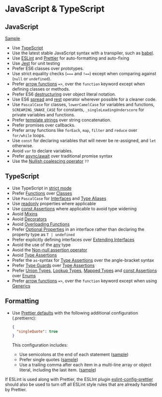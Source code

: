 # JavaScript & TypeScript

## JavaScript

[Sample](sample.js)

- Use [TypeScript](#typescript)
- Use the latest stable JavaScript syntax with a transpiler, such as [babel].
- Use [ESLint] and [Prettier] for auto-formatting and auto-fixing
- Use [Jest] for unit testing
- Prefer ES6 classes over prototypes.
- Use strict equality checks (`===` and `!==`) except when comparing against
  (`null` or `undefined`).
- Prefer [arrow functions] `=>`, over the `function` keyword except when
  defining classes or methods.
- Prefer ES6 [destructuring] over object literal notation.
- Use ES6 [spread] and [rest] operator wherever possible for a cleaner code.
- Use `PascalCase` for classes, `lowerCamelCase` for variables and functions,
  `SCREAMING_SNAKE_CASE` for constants, `_singleLeadingUnderscore` for private
  variables and functions.
- Prefer [template strings] over string concatenation.
- Prefer promises over callbacks.
- Prefer array functions like `forEach`, `map`, `filter` and `reduce` over `for/while` loops.
- Use `const` for declaring variables that will never be re-assigned, and `let`
  otherwise.
- Avoid `var` to declare variables.
- Prefer [async/await] over traditional promise syntax
- Use the [Nullish coalescing operator] `??`

## TypeScript

- Use TypeScript in [strict mode]
- Prefer [Functions] over [Classes]
- Use `PascalCase` for [Interfaces] and [Type Aliases]
- Use [readonly] properties where applicable
- Use [const Assertions] where applicable to avoid type widening
- Avoid [Mixins]
- Avoid [Decorators]
- Avoid [Overloading Functions]
- Prefer [Optional Properties] in an interface rather than declaring the
  property type as `T | undefined`
- Prefer explicitly defining interfaces over [Extending Interfaces]
- Avoid the use of the [any] type
- Avoid the [Non-null assertion operator]
- Avoid [Type Assertions]
- Prefer the `as`-syntax for [Type Assertions] over the angle-bracket syntax
- Prefer [Type Guards] over [Type Assertions]
- Prefer [Union Types], [Lookup Types], [Mapped Types] and [const Assertions]
  over [Enums]
- Prefer [arrow functions] `=>`, over the `function` keyword except when using
  [Generics]

## Formatting

- Use [Prettier defaults](https://prettier.io/docs/en/options.html) with the following additional configuration (.prettierrc):

  ```json
  {
    "singleQuote": true
  }
  ```
  
  This configuration includes:
  - Use semicolons at the end of each statement ([sample](/javascript/sample.js#L5))
  - Prefer single quotes ([sample](/javascript/sample.js#L11))
  - Use a trailing comma after each item in a multi-line array or object literal, including the last item. ([sample](/javascript/sample.js#L11))

If ESLint is used along with Prettier, the ESLInt plugin [eslint-config-prettier](https://github.com/prettier/eslint-config-prettier) should also be used to turn off all ESLint style rules that are already handled by Prettier.

[babel]: https://babeljs.io/
[eslint]: https://eslint.org/
[prettier]: https://prettier.io/
[jest]: /testing-jest/
[template strings]: https://developer.mozilla.org/en-US/docs/Web/JavaScript/Reference/template_strings
[arrow functions]: https://developer.mozilla.org/en-US/docs/Web/JavaScript/Reference/Functions/Arrow_functions
[destructuring]: https://developer.mozilla.org/en-US/docs/Web/JavaScript/Reference/Operators/Destructuring_assignment
[spread]: https://developer.mozilla.org/en-US/docs/Web/JavaScript/Reference/Operators/Spread_syntax
[rest]: https://developer.mozilla.org/en-US/docs/Web/JavaScript/Reference/Functions/rest_parameters
[functions]: https://www.typescriptlang.org/docs/handbook/2/functions.html
[classes]: https://www.typescriptlang.org/docs/handbook/2/classes.html
[readonly]: https://www.typescriptlang.org/docs/handbook/2/objects.html#readonly-properties
[const Assertions]: https://www.typescriptlang.org/docs/handbook/release-notes/typescript-3-4.html#const-assertions
[overloading functions]: https://www.typescriptlang.org/docs/handbook/2/functions.html#function-overloads
[async/await]: https://developer.mozilla.org/en-US/docs/Learn/JavaScript/Asynchronous/Async_await
[optional properties]: https://www.typescriptlang.org/docs/handbook/2/objects.html#optional-properties
[extending interfaces]: https://www.typescriptlang.org/docs/handbook/2/objects.html#extending-types
[any]: https://www.typescriptlang.org/docs/handbook/2/everyday-types.html#any
[non-null assertion operator]: https://www.typescriptlang.org/docs/handbook/release-notes/typescript-2-0.html#non-null-assertion-operator
[type assertions]: https://www.typescriptlang.org/docs/handbook/2/everyday-types.html#type-assertions
[Nullish coalescing operator]: https://developer.mozilla.org/en-US/docs/Web/JavaScript/Reference/Operators/Nullish_coalescing
[Type Guards]: https://www.typescriptlang.org/docs/handbook/2/narrowing.html#typeof-type-guards
[generics]: https://www.typescriptlang.org/docs/handbook/2/generics.html
[strict mode]: https://www.typescriptlang.org/tsconfig/#strict
[mixins]: https://www.typescriptlang.org/docs/handbook/mixins.html
[decorators]: https://www.typescriptlang.org/docs/handbook/decorators.html
[union types]: https://www.typescriptlang.org/docs/handbook/2/everyday-types.html#union-types
[lookup types]: https://www.typescriptlang.org/docs/handbook/release-notes/typescript-2-1.html#keyof-and-lookup-types
[mapped types]: https://www.typescriptlang.org/docs/handbook/2/mapped-types.html
[enums]: https://www.typescriptlang.org/docs/handbook/enums.html
[interfaces]: https://www.typescriptlang.org/docs/handbook/2/objects.html
[type aliases]: https://www.typescriptlang.org/docs/handbook/2/everyday-types.html#type-aliases
